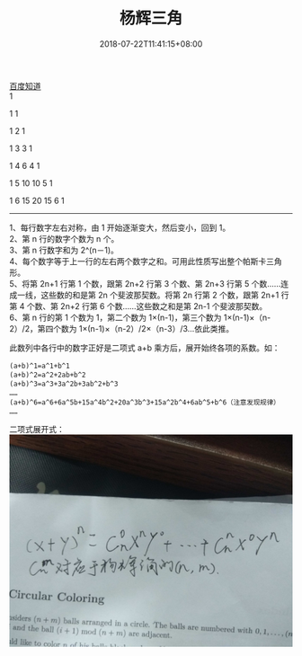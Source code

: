 ﻿---
title: 杨辉三角
date: 2018-07-22T11:41:15+08:00
lastmod: 2021-09-26 12:04:42
tags: ["数学","杨辉三角"]
categories: ["ACM"]
toc:
  enable: false
---

[百度知道](https://zhidao.baidu.com/question/367384574464313844.html)  
1 

1 1 

1 2 1 

1 3 3 1 

1 4 6 4 1 

1 5 10 10 5 1 

1 6 15 20 15 6 1 

---

<!--more-->
1、每行数字左右对称，由 1 开始逐渐变大，然后变小，回到 1。  
2、第 n 行的数字个数为 n 个。  
3、第 n 行数字和为 2^(n－1)。  
4、每个数字等于上一行的左右两个数字之和。可用此性质写出整个帕斯卡三角形。  
5、将第 2n+1 行第 1 个数，跟第 2n+2 行第 3 个数、第 2n+3 行第 5 个数……连成一线，这些数的和是第 2n 个斐波那契数。将第 2n 行第 2 个数，跟第 2n+1 行第 4 个数、第 2n+2 行第 6 个数……这些数之和是第 2n-1 个斐波那契数。  
6、第 n 行的第 1 个数为 1，第二个数为 1×(n-1)，第三个数为 1×(n-1)×（n-2）/2，第四个数为 1×(n-1)×（n-2）/2×（n-3）/3…依此类推。  

此数列中各行中的数字正好是二项式 a+b 乘方后，展开始终各项的系数。如：
```
(a+b)^1=a^1+b^1
(a+b)^2=a^2+2ab+b^2
(a+b)^3=a^3+3a^2b+3ab^2+b^3
……
(a+b)^6=a^6+6a^5b+15a^4b^2+20a^3b^3+15a^2b^4+6ab^5+b^6（注意发现规律）
……
```

二项式展开式：![](images/20180721192815130.jpg)